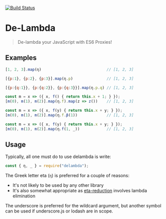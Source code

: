 [![Build Status](https://travis-ci.org/rkoeninger/delambda.svg?branch=master)](https://travis-ci.org/rkoeninger/delambda)

# De-Lambda

> De-lambda your JavaScript with ES6 Proxies!

## Examples

```javascript
[1, 2, 3].map(η)                             // [1, 2, 3]

[{p:1}, {p:2}, {p:3}].map(η.p)               // [1, 2, 3]

[{p:{q:1}}, {p:{q:2}}, {p:{q:3}}].map(η.p.q) // [1, 2, 3]

const m = x => ({ x, f() { return this.x + 1; } });
[m(0), m(1), m(2)].map(η.f).map(z => z())    // [1, 2, 3]

const m = x => ({ x, f(y) { return this.x + y; } });
[m(0), m(1), m(2)].map(η.f.β(1))             // [1, 2, 3]

const m = x => ({ x, f(y) { return this.x + y; } });
[m(0), m(1), m(2)].map(η.f(1, _))            // [1, 2, 3]
```

## Usage

Typically, all one must do to use delambda is write:

```javascript
const { η, _ } = require("delambda");
```

The Greek letter eta (`η`) is preferred for a couple of reasons:

- It's not likely to be used by any other library
- It's also somewhat appropriate as [eta-reduction][eta-reduction] involves lambda elimination

The underscore is preferred for the wildcard argument, but another symbol can be used if underscore.js or lodash are in scope.

[eta-reduction]: https://wiki.haskell.org/Eta_conversion
